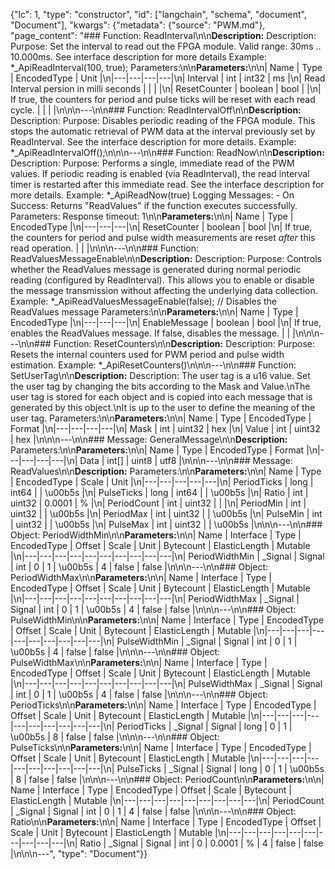 {"lc": 1, "type": "constructor", "id": ["langchain", "schema", "document", "Document"], "kwargs": {"metadata": {"source": "PWM.md"}, "page_content": "### Function: ReadInterval\n\n**Description:** Description: Purpose: Set the interval to read out the FPGA module. Valid range: 30ms .. 10.000ms. See interface description for more details Example: *_ApiReadInterval(100, true); Parameters:\n\n**Parameters:**\n\n| Name | Type | EncodedType | Unit |\n|---|---|---|---|\n| Interval | int | int32 | ms |\n| Read Interval persion in milli seconds |  |  |  |\n| ResetCounter | boolean | bool |  |\n| If true, the counters for period and pulse ticks will be reset with each read cycle. |  |  |  |\n\n\n---\n\n### Function: ReadIntervalOff\n\n**Description:** Description: Purpose: Disables periodic reading of the FPGA module.  This stops the automatic retrieval of PWM data at the interval previously set by ReadInterval.  See the interface description for more details. Example: *_ApiReadIntervalOff();\n\n\n---\n\n### Function: ReadNow\n\n**Description:** Description: Purpose: Performs a single, immediate read of the PWM values. If periodic reading is enabled (via ReadInterval), the read interval timer is restarted after this immediate read. See the interface description for more details. Example: *_ApiReadNow(true) Logging Messages: - On Success: Returns \"ReadValues\" if the function executes successfully. Parameters: Response timeout: 1\n\n**Parameters:**\n\n| Name | Type | EncodedType |\n|---|---|---|\n| ResetCounter | boolean | bool |\n| If true, the counters for period and pulse width measurements are reset *after* this read operation. |  |  |\n\n\n---\n\n### Function: ReadValuesMessageEnable\n\n**Description:** Description: Purpose: Controls whether the ReadValues message is generated during normal periodic reading (configured by ReadInterval).  This allows you to enable or disable the message transmission without affecting the underlying data collection. Example: *_ApiReadValuesMessageEnable(false);  // Disables the ReadValues message Parameters:\n\n**Parameters:**\n\n| Name | Type | EncodedType |\n|---|---|---|\n| EnableMessage | boolean | bool |\n| If true, enables the ReadValues message. If false, disables the message. |  |  |\n\n\n---\n\n### Function: ResetCounters\n\n**Description:** Description: Purpose: Resets the internal counters used for PWM period and pulse width estimation. Example: *_ApiResetCounters()\n\n\n---\n\n### Function: SetUserTag\n\n**Description:** Description: The user tag is a u16 value. Set the user tag by changing the bits according to the Mask and Value.\nThe user tag is stored for each object and is copied into each message that is generated by this object.\nIt is up to the user to define the meaning of the user tag. Parameters:\n\n**Parameters:**\n\n| Name | Type | EncodedType | Format |\n|---|---|---|---|\n| Mask | int | uint32 | hex |\n| Value | int | uint32 | hex |\n\n\n---\n\n### Message: GeneralMessage\n\n**Description:** Parameters:\n\n**Parameters:**\n\n| Name | Type | EncodedType | Format |\n|---|---|---|---|\n| Data | int[] | uint8 | utf8 |\n\n\n---\n\n### Message: ReadValues\n\n**Description:** Parameters:\n\n**Parameters:**\n\n| Name | Type | EncodedType | Scale | Unit |\n|---|---|---|---|---|\n| PeriodTicks | long | int64 |  | \u00b5s |\n| PulseTicks | long | int64 |  | \u00b5s |\n| Ratio | int | uint32 | 0.0001 | % |\n| PeriodCount | int | uint32 |  |  |\n| PeriodMin | int | uint32 |  | \u00b5s |\n| PeriodMax | int | uint32 |  | \u00b5s |\n| PulseMin | int | uint32 |  | \u00b5s |\n| PulseMax | int | uint32 |  | \u00b5s |\n\n\n---\n\n### Object: PeriodWidthMin\n\n**Parameters:**\n\n| Name | Interface | Type | EncodedType | Offset | Scale | Unit | Bytecount | ElasticLength | Mutable |\n|---|---|---|---|---|---|---|---|---|---|\n| PeriodWidthMin | _Signal | Signal | int | 0 | 1 | \u00b5s | 4 | false | false |\n\n\n---\n\n### Object: PeriodWidthMax\n\n**Parameters:**\n\n| Name | Interface | Type | EncodedType | Offset | Scale | Unit | Bytecount | ElasticLength | Mutable |\n|---|---|---|---|---|---|---|---|---|---|\n| PeriodWidthMax | _Signal | Signal | int | 0 | 1 | \u00b5s | 4 | false | false |\n\n\n---\n\n### Object: PulseWidthMin\n\n**Parameters:**\n\n| Name | Interface | Type | EncodedType | Offset | Scale | Unit | Bytecount | ElasticLength | Mutable |\n|---|---|---|---|---|---|---|---|---|---|\n| PulseWidthMin | _Signal | Signal | int | 0 | 1 | \u00b5s | 4 | false | false |\n\n\n---\n\n### Object: PulseWidthMax\n\n**Parameters:**\n\n| Name | Interface | Type | EncodedType | Offset | Scale | Unit | Bytecount | ElasticLength | Mutable |\n|---|---|---|---|---|---|---|---|---|---|\n| PulseWidthMax | _Signal | Signal | int | 0 | 1 | \u00b5s | 4 | false | false |\n\n\n---\n\n### Object: PeriodTicks\n\n**Parameters:**\n\n| Name | Interface | Type | EncodedType | Offset | Scale | Unit | Bytecount | ElasticLength | Mutable |\n|---|---|---|---|---|---|---|---|---|---|\n| PeriodTicks | _Signal | Signal | long | 0 | 1 | \u00b5s | 8 | false | false |\n\n\n---\n\n### Object: PulseTicks\n\n**Parameters:**\n\n| Name | Interface | Type | EncodedType | Offset | Scale | Unit | Bytecount | ElasticLength | Mutable |\n|---|---|---|---|---|---|---|---|---|---|\n| PulseTicks | _Signal | Signal | long | 0 | 1 | \u00b5s | 8 | false | false |\n\n\n---\n\n### Object: PeriodCount\n\n**Parameters:**\n\n| Name | Interface | Type | EncodedType | Offset | Scale | Bytecount | ElasticLength | Mutable |\n|---|---|---|---|---|---|---|---|---|\n| PeriodCount | _Signal | Signal | int | 0 | 1 | 4 | false | false |\n\n\n---\n\n### Object: Ratio\n\n**Parameters:**\n\n| Name | Interface | Type | EncodedType | Offset | Scale | Unit | Bytecount | ElasticLength | Mutable |\n|---|---|---|---|---|---|---|---|---|---|\n| Ratio | _Signal | Signal | int | 0 | 0.0001 | % | 4 | false | false |\n\n\n---", "type": "Document"}}